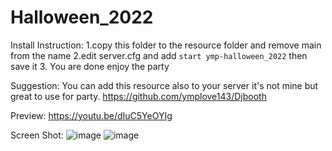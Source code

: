 # Halloween_2022
Install Instruction:
1.copy this folder to the resource folder and remove main from the name
2.edit server.cfg and add `start ymp-halloween_2022` then save it
3. You are done enjoy the party

Suggestion:
You can add this resource also to your server it's not mine but great to use for party.
https://github.com/ymplove143/Djbooth

Preview:
https://youtu.be/dIuC5YeOYIg

Screen Shot:
![image](https://user-images.githubusercontent.com/113895106/197416624-559b5019-c4ad-4870-85c0-801070dd976c.png)
![image](https://user-images.githubusercontent.com/113895106/197416652-ee3ecbca-b7cf-4fd9-a005-09e5ac50cbd0.png)
